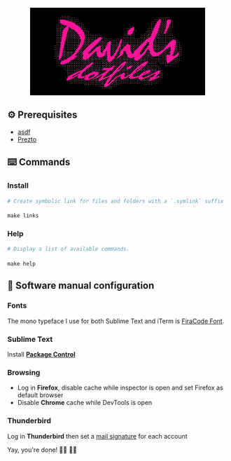 <p align="center">
  <img src="images/export/header.gif">
</p>

## ⚙️ Prerequisites
- [asdf](https://github.com/asdf-vm/asdf)
- [Prezto](https://github.com/sorin-ionescu/prezto)

## ⌨️ Commands
### Install
```Makefile
# Create symbolic link for files and folders with a `.symlink` suffix

make links
```

### Help
```Makefile
# Display a list of available commands.

make help
```

## 🔧 Software manual configuration
### Fonts
The mono typeface I use for both Sublime Text and iTerm is [FiraCode Font](https://github.com/tonsky/FiraCode).

### Sublime Text
Install [**Package Control**](https://packagecontrol.io/installation)

### Browsing
* Log in **Firefox**, disable cache while inspector is open and set Firefox as default browser
* Disable **Chrome** cache while DevTools is open

### Thunderbird
Log in **Thunderbird** then set a [mail signature](https://github.com/wearemd/wearemd_mail_signatures) for each account

Yay, you're done! 👏🏻 👏🏻
